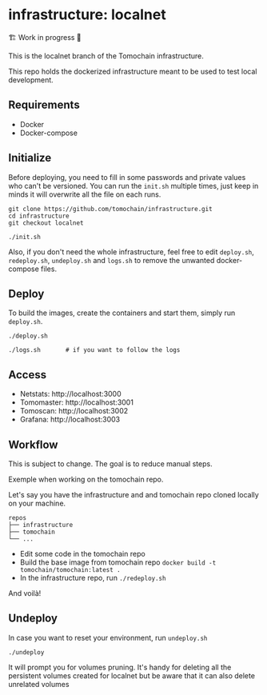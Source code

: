 # infrastructure: localnet

🏗️ Work in progress 🚧

This is the localnet branch of the Tomochain infrastructure.

This repo holds the dockerized infrastructure meant to be used to test local development.

## Requirements

- Docker
- Docker-compose

## Initialize

Before deploying, you need to fill in some passwords and private values who can't be versioned.
You can run the `init.sh` multiple times, just keep in minds it will overwrite all the file on each runs.

```
git clone https://github.com/tomochain/infrastructure.git
cd infrastructure
git checkout localnet

./init.sh
```

Also, if you don't need the whole infrastructure, feel free to edit `deploy.sh`, `redeploy.sh`, `undeploy.sh` and `logs.sh` to remove the unwanted docker-compose files.

## Deploy

To build the images, create the containers and start them, simply run `deploy.sh`.

```
./deploy.sh

./logs.sh       # if you want to follow the logs
```

## Access

- Netstats: http://localhost:3000
- Tomomaster: http://localhost:3001
- Tomoscan: http://localhost:3002
- Grafana: http://localhost:3003

## Workflow

This is subject to change. The goal is to reduce manual steps.

Exemple when working on the tomochain repo.

Let's say you have the infrastructure and and tomochain repo cloned locally on your machine.
```
repos
├── infrastructure
├── tomochain
└── ...
```

- Edit some code in the tomochain repo
- Build the base image from tomochain repo `docker build -t tomochain/tomochain:latest .`
- In the infrastructure repo, run `./redeploy.sh`

And voilà!

## Undeploy

In case you want to reset your environment, run `undeploy.sh`
```
./undeploy
```
It will prompt you for volumes pruning. It's handy for deleting all the persistent volumes created for localnet but be aware that it can also delete unrelated volumes
